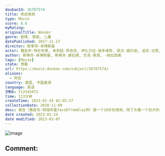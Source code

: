```yaml
---
doubanId: 26787574
title: 奇迹男孩
type: Movie
score: 8.6
myRating: 
originalTitle: Wonder
genre: 剧情, 家庭, 儿童
datePublished: 2017-11-17
director: 斯蒂芬·卓博斯基
actor: 雅各布·特伦布莱, 朱莉娅·罗伯茨, 伊扎贝拉·维多维奇, 欧文·威尔逊, 诺亚·尤佩, 丹妮尔·罗丝·拉塞尔, 纳吉·杰特, 戴维德·迪格斯, 曼迪·帕廷金, 布莱斯·吉扎尔, 艾尔·麦金农, 泰·孔西利奥, 詹姆斯·休斯, 凯尔·布瑞特科夫, 米莉·戴维斯, 莉娅·朱厄特, 凯琳·布瑞特科夫, 利亚姆·迪金森, 艾玛·特伦布莱, 马克·多兹劳, 鲁奇娅·伯纳德, ·道格拉斯·斯图瓦特, 阿里·利伯特, 埃丽卡·麦基特里克, 本杰明·拉特纳, 杰森·麦金农, 索尼娅·布拉加, 吉洁特, 孔祥艾, 艾米莉·德拉汉蒂, 瑞秋·海沃德, 斯蒂夫·巴西奇
author: 斯蒂芬·卓博斯基, 斯蒂夫·康拉德, 杰克·索恩, ·帕拉西奥
tags: [Movie]
state: 想看
url: https://movie.douban.com/subject/26787574/
aliases:
  - 奇迹
country: 美国, 中国香港
language: 英语
IMDb: tt2543472
time: 113分钟
createTime: 2023-01-24 02:05:37
collectionDate: 2020-11-09
desc: 奥吉（雅各布·特瑞布雷JacobTremblay饰）是一个10岁的男孩，除了头戴一个巨大的太空头盔外，他和其他的同年龄孩子别无二致。头盔下隐藏了奥吉因为各种手术而伤痕累累的脸庞，它不仅完美的隐藏...
date created: 2023-01-24
date modified: 2023-03-07
---
```


![image](p2507709428.jpg)

Comment:
---

